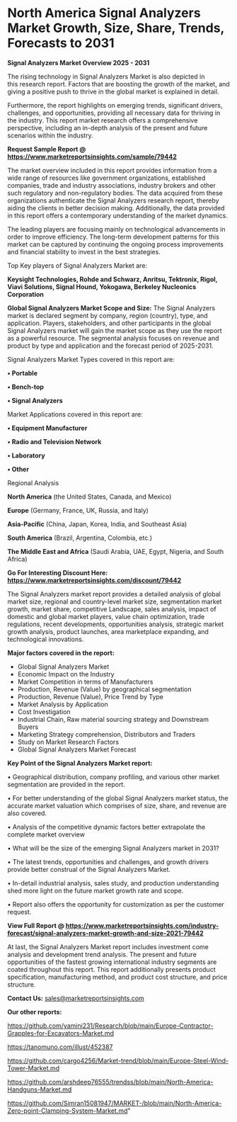# North America Signal Analyzers Market Growth, Size, Share, Trends, Forecasts to 2031

<Strong> Signal Analyzers Market Overview 2025 - 2031</strong>

The rising technology in Signal Analyzers Market is also depicted in this research report. Factors that are boosting the growth of the market, and giving a positive push to thrive in the global market is explained in detail.

Furthermore, the report highlights on emerging trends, significant drivers, challenges, and opportunities, providing all necessary data for thriving in the industry. This report market research offers a comprehensive perspective, including an in-depth analysis of the present and future scenarios within the industry.

<strong>Request Sample Report @ <a href=https://www.marketreportsinsights.com/sample/79442>https://www.marketreportsinsights.com/sample/79442</a></strong>

The market overview included in this report provides information from a wide range of resources like government organizations, established companies, trade and industry associations, industry brokers and other such regulatory and non-regulatory bodies. The data acquired from these organizations authenticate the Signal Analyzers research report, thereby aiding the clients in better decision making. Additionally, the data provided in this report offers a contemporary understanding of the market dynamics.

The leading players are focusing mainly on technological advancements in order to improve efficiency. The long-term development patterns for this market can be captured by continuing the ongoing process improvements and financial stability to invest in the best strategies.

Top Key players of Signal Analyzers Market are:

<strong>Keysight Technologies, Rohde and Schwarz, Anritsu, Tektronix, Rigol, Viavi Solutions, Signal Hound, Yokogawa, Berkeley Nucleonics Corporation</strong>

<strong><b>Global Signal Analyzers Market Scope and Size:</b></strong>
The Signal Analyzers market is declared segment by company, region (country), type, and application. Players, stakeholders, and other participants in the global Signal Analyzers market will gain the market scope as they use the report as a powerful resource. The segmental analysis focuses on revenue and product by type and application and the forecast period of 2025-2031.

Signal Analyzers Market Types covered in this report are:

<strong>• Portable

• Bench-top

• Signal Analyzers</strong>

Market Applications covered in this report are:

<strong>• Equipment Manufacturer

• Radio and Television Network

• Laboratory

• Other</strong> 

Regional Analysis

<strong>North America</strong> (the United States, Canada, and Mexico)

<strong>Europe</strong> (Germany, France, UK, Russia, and Italy)

<strong>Asia-Pacific</strong> (China, Japan, Korea, India, and Southeast Asia)

<strong>South America</strong> (Brazil, Argentina, Colombia, etc.)

<strong>The Middle East and Africa</strong> (Saudi Arabia, UAE, Egypt, Nigeria, and South Africa)

<strong>Go For Interesting Discount Here: <a href=https://www.marketreportsinsights.com/discount/79442>https://www.marketreportsinsights.com/discount/79442</a></strong>

The Signal Analyzers market report provides a detailed analysis of global market size, regional and country-level market size, segmentation market growth, market share, competitive Landscape, sales analysis, impact of domestic and global market players, value chain optimization, trade regulations, recent developments, opportunities analysis, strategic market growth analysis, product launches, area marketplace expanding, and technological innovations.

<strong><b>Major factors covered in the report:</b></strong>
<ul>
  <li>Global Signal Analyzers Market </li>
  <li>Economic Impact on the Industry</li>
  <li>Market Competition in terms of Manufacturers</li>
  <li>Production, Revenue (Value) by geographical segmentation</li>
  <li>Production, Revenue (Value), Price Trend by Type</li>
  <li>Market Analysis by Application</li>
  <li>Cost Investigation</li>
  <li>Industrial Chain, Raw material sourcing strategy and Downstream Buyers</li>
  <li>Marketing Strategy comprehension, Distributors and Traders</li>
  <li>Study on Market Research Factors</li>
  <li>Global Signal Analyzers Market Forecast</li>
</ul>

<strong><b>Key Point of the Signal Analyzers Market report:</b></strong>

• Geographical distribution, company profiling, and various other market segmentation are provided in the report.

• For better understanding of the global Signal Analyzers market status, the accurate market valuation which comprises of size, share, and revenue are also covered.

• Analysis of the competitive dynamic factors better extrapolate the complete market overview

• What will be the size of the emerging Signal Analyzers market in 2031?

• The latest trends, opportunities and challenges, and growth drivers provide better construal of the Signal Analyzers Market.

• In-detail industrial analysis, sales study, and production understanding shed more light on the future market growth rate and scope.

• Report also offers the opportunity for customization as per the customer request.

<strong><b>View Full Report @ <a href=https://www.marketreportsinsights.com/industry-forecast/signal-analyzers-market-growth-and-size-2021-79442>https://www.marketreportsinsights.com/industry-forecast/signal-analyzers-market-growth-and-size-2021-79442</a></b></strong>


At last, the Signal Analyzers Market report includes investment come analysis and development trend analysis. The present and future opportunities of the fastest growing international industry segments are coated throughout this report. This report additionally presents product specification, manufacturing method, and product cost structure, and price structure.

<strong>Contact Us:</strong>
sales@marketreportsinsights.com

<strong>Our other reports:</strong>

<a href=https://github.com/yamini231/Research/blob/main/Europe-Contractor-Grapples-for-Excavators-Market.md>https://github.com/yamini231/Research/blob/main/Europe-Contractor-Grapples-for-Excavators-Market.md</a>

<a href=https://tanomuno.com/illust/452387>https://tanomuno.com/illust/452387</a>

<a href=https://github.com/cargo4256/Market-trend/blob/main/Europe-Steel-Wind-Tower-Market.md>https://github.com/cargo4256/Market-trend/blob/main/Europe-Steel-Wind-Tower-Market.md</a>

<a href=https://github.com/arshdeep76555/trendss/blob/main/North-America-Handguns-Market.md>https://github.com/arshdeep76555/trendss/blob/main/North-America-Handguns-Market.md</a>

<a href=https://github.com/Simran15081947/MARKET-/blob/main/North-America-Zero-point-Clamping-System-Market.md>https://github.com/Simran15081947/MARKET-/blob/main/North-America-Zero-point-Clamping-System-Market.md</a>"
